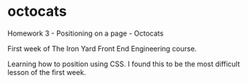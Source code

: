 # octocats
Homework 3 - Positioning on a page - Octocats

First week of The Iron Yard Front End Engineering course.

Learning how to position using CSS. I found this to be the most difficult lesson of
the first week. 
